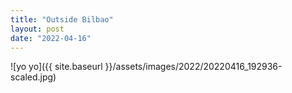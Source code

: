 ```yaml
---
title: "Outside Bilbao"
layout: post
date: "2022-04-16"
---
```


![yo yo]({{ site.baseurl }}/assets/images/2022/20220416_192936-scaled.jpg)
